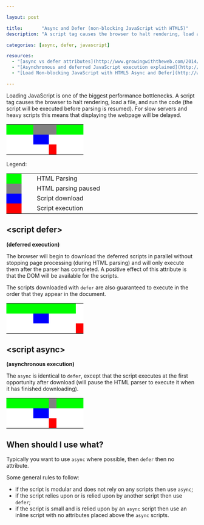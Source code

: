 ```yaml
---

layout: post

title:       "Async and Defer (non-blocking JavaScript with HTML5)"
description: "A script tag causes the browser to halt rendering, load a file, and run the code (the script will be executed before parsing is resumed)."

categories: [async, defer, javascript]

resources:
  - "[async vs defer attributes](http://www.growingwiththeweb.com/2014/02/async-vs-defer-attributes.html)"
  - "[Asynchronous and deferred JavaScript execution explained](http://peter.sh/experiments/asynchronous-and-deferred-javascript-execution-explained/)"
  - "[Load Non-blocking JavaScript with HTML5 Async and Defer](http://www.sitepoint.com/non-blocking-async-defer/)"

---
```



Loading JavaScript is one of the biggest performance bottlenecks.
A script tag causes the browser to halt rendering, load a file, and run the code (the script will be executed before parsing is resumed).
For slow servers and heavy scripts this means that displaying the webpage will be delayed.

<table role="presentation">
	<colgroup>
		<col style="width: 35%" />
		<col style="width: 20%" />
		<col style="width: 10%" />
		<col style="width: 35%" />
	</colgroup>
	<tbody >
		<tr>
			<td style="background-color: lime;">&nbsp;</td>
			<td style="background-color: gray;" colspan="2">&nbsp;</td>
			<td style="background-color: lime;">&nbsp;</td>
		</tr>
		<tr>
			<td style="background-color: white;"></td>
			<td style="background-color: blue;">&nbsp;</td>
			<td style="background-color: white;"></td>
			<td style="background-color: white;"></td>
		</tr>
		<tr>
			<td style="background-color: white;"></td>
			<td style="background-color: white;"></td>
			<td style="background-color: red;">&nbsp;</td>
			<td style="background-color: white;"></td>
		</tr>
	</tbody>
</table>

Legend:

<table role="presentation">
	<tbody>
		<tr>
			<td style="background-color: lime; min-width: 1.5em;"></td>
			<td style="min-width: 1em;"></td>
			<td style="width: 99%;">HTML Parsing</td>
		</tr>
		<tr>
			<td style="background-color: gray;"></td>
			<td></td>
			<td>HTML parsing paused</td>
		</tr>
		<tr>
			<td style="background-color: blue;"></td>
			<td></td>
			<td>Script download</td>
		</tr>
		<tr>
			<td style="background-color: red;"></td>
			<td></td>
			<td>Script execution</td>
		</tr>
	</tbody>
</table>


## &lt;script defer&gt;

**(deferred execution)**

The browser will begin to download the deferred scripts in parallel without stopping page processing (during HTML parsing) and will only execute them after the parser has completed. A positive effect of this attribute is that the DOM will be available for the scripts.

The scripts downloaded with `defer` are also guaranteed to execute in the order that they appear in the document.

<table role="presentation">
	<colgroup>
		<col style="width: 35%" />
		<col style="width: 20%" />
		<col style="width: 35%" />
		<col style="width: 10%" />
	</colgroup>
	<tbody>
		<tr>
			<td style="background-color: lime;" colspan="3">&nbsp;</td>
			<td style="background-color: white;"></td>
		</tr>
		<tr>
			<td style="background-color: white;"></td>
			<td style="background-color: blue;">&nbsp;</td>
			<td style="background-color: white;"></td>
			<td style="background-color: white;"></td>
		</tr>
		<tr>
			<td style="background-color: white;"></td>
			<td style="background-color: white;"></td>
			<td style="background-color: white;"></td>
			<td style="background-color: red;">&nbsp;</td>
		</tr>
	</tbody>
</table>


## &lt;script async&gt;

**(asynchronous execution)**

The `async` is identical to `defer`, except that the script executes at the first opportunity after download (will pause the HTML parser to execute it when it has finished downloading).

<table role="presentation">
	<colgroup>
		<col style="width: 35%" />
		<col style="width: 20%" />
		<col style="width: 10%" />
		<col style="width: 35%" />
	</colgroup>
	<tbody>
		<tr>
			<td style="background-color: lime;" colspan="2">&nbsp;</td>
			<td style="background-color: gray;">&nbsp;</td>
			<td style="background-color: lime;">&nbsp;</td>
		</tr>
		<tr>
			<td style="background-color: white;"></td>
			<td style="background-color: blue;">&nbsp;</td>
			<td style="background-color: white;"></td>
			<td style="background-color: white;"></td>
		</tr>
		<tr>
			<td style="background-color: white;"></td>
			<td style="background-color: white;"></td>
			<td style="background-color: red;">&nbsp;</td>
			<td style="background-color: white;"></td>
		</tr>
	</tbody>
</table>


## When should I use what?

Typically you want to use `async` where possible, then `defer` then no attribute.

Some general rules to follow:
- if the script is modular and does not rely on any scripts then use `async`;
- if the script relies upon or is relied upon by another script then use `defer`;
- if the script is small and is relied upon by an `async` script then use an inline script with no attributes placed above the `async` scripts.
